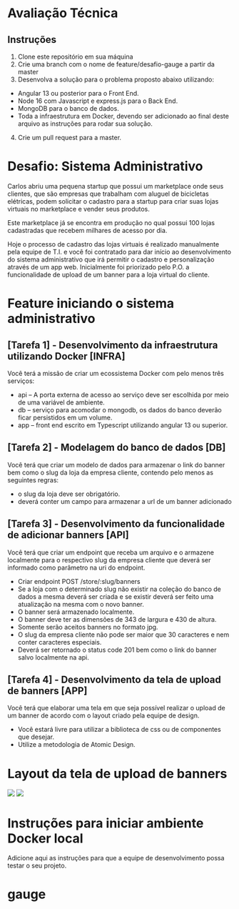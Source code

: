 # Avaliação Técnica

## Instruções
1.	Clone este repositório em sua máquina
2.	Crie uma branch com o nome de feature/desafio-gauge a partir da master
3.	Desenvolva a solução para o problema proposto abaixo utilizando:
-	Angular 13 ou posterior para o Front End.
-	Node 16 com Javascript e express.js para o Back End.
-	MongoDB para o banco de dados.
-	Toda a infraestrutura em Docker, devendo ser adicionado ao final deste arquivo as instruções para rodar sua solução.
4.	Crie um pull request para a master.

# Desafio: Sistema Administrativo

Carlos abriu uma pequena startup que possui um marketplace onde seus clientes, que são empresas que trabalham com aluguel de bicicletas elétricas, podem solicitar o cadastro para a startup para criar suas lojas virtuais no marketplace e vender seus produtos. 

Este marketplace já se encontra em produção no qual possui 100 lojas cadastradas que recebem milhares de acesso por dia.

Hoje o processo de cadastro das lojas virtuais é realizado manualmente pela equipe de T.I. e você foi contratado para dar início ao desenvolvimento do sistema administrativo que irá permitir o cadastro e personalização através de um app web. Inicialmente foi priorizado pelo P.O. a funcionalidade de upload de um banner para a loja virtual do cliente.

# Feature iniciando  o sistema administrativo

## [Tarefa 1] - Desenvolvimento da infraestrutura utilizando Docker [INFRA]
Você terá a missão de criar um ecossistema Docker com pelo menos três serviços:
- api – A porta externa de acesso ao serviço deve ser escolhida por meio de uma variável de ambiente.
- db – serviço para acomodar o mongodb, os dados do banco deverão ficar persistidos em um volume.
- app – front end escrito em Typescript utilizando angular 13 ou superior.

## [Tarefa 2] - Modelagem do banco de dados [DB]
Você terá que criar um modelo de dados para armazenar o link do banner bem como o slug da loja da empresa cliente, contendo pelo menos as seguintes regras:
- o slug da loja deve ser obrigatório.
- deverá conter um campo para armazenar a url de um banner adicionado

## [Tarefa 3] - Desenvolvimento da funcionalidade de adicionar banners [API]
Você terá que criar um endpoint que receba um arquivo e o armazene localmente para o respectivo slug da empresa cliente que deverá ser informado como parâmetro na uri do endpoint.
- Criar endpoint POST /store/:slug/banners
- Se a loja com o determinado slug não existir na coleção do banco de dados a mesma deverá ser criada e se existir deverá ser feito uma atualização na mesma com o novo banner.
- O banner será armazenado localmente.
- O banner deve ter as dimensões de 343 de largura e 430 de altura.
- Somente serão aceitos banners no formato jpg.
- O slug da empresa cliente não pode ser maior que 30 caracteres e nem conter caracteres especiais.
- Deverá ser retornado o status code 201 bem como o link do banner salvo localmente na api.

## [Tarefa 4] - Desenvolvimento da tela de upload de banners [APP]
 Você terá que elaborar uma tela em que seja possível realizar o upload de um banner de acordo com o layout criado pela equipe de design.
 - Você estará livre para utilizar a biblioteca de css ou de componentes que desejar.
 - Utilize a metodologia de Atomic Design.

# Layout da tela de upload de banners
<img src="https://github.com/gaugeholanda/desafio-gauge/blob/main/layout%20upload%20before.PNG?raw=true"></img>
<img src="https://github.com/gaugeholanda/desafio-gauge/blob/main/layout%20upload%20after.PNG?raw=true"></img>

# Instruções para iniciar ambiente Docker local
Adicione aqui as instruções para que a equipe de desenvolvimento possa testar o seu projeto.
# gauge
